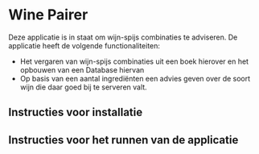 # Wine Pairer

Deze applicatie is in staat om wijn-spijs combinaties te adviseren. De applicatie heeft de volgende functionaliteiten:
- Het vergaren van wijn-spijs combinaties uit een boek hierover en het opbouwen van een Database hiervan
- Op basis van een aantal ingrediënten een advies geven over de soort wijn die daar goed bij te serveren valt. 

## Instructies voor installatie

## Instructies voor het runnen van de applicatie